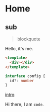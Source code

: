 # Home

## sub

> blockquote

Hello, it's me.

```html
<template>
  <div></div>
</template>
```

```ts
interface config {
  id?: number
}
```

[intro](intro)

Hi there, I am `code`.